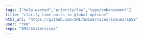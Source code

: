 ```yaml
---
tags: ["help-wanted","priority/low","type/enhancement"]
title: "clarify time units in global options"
html_url: "https://github.com/SMI/SmiServices/issues/1658"
user: "rkm"
repo: "SMI/SmiServices"
---
```


